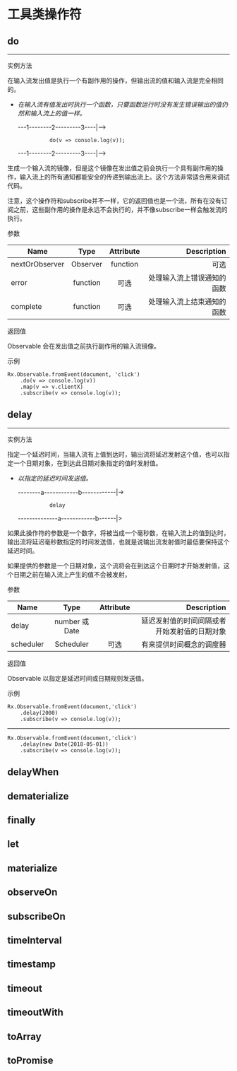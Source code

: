 # 工具类操作符

## do

----
实例方法

在输入流发出值是执行一个有副作用的操作，但输出流的值和输入流是完全相同的。

* <font fact="仿宋">_在输入流有值发出时执行一个函数，只要函数运行时没有发生错误输出的值仍然和输入流上的值一样。_</font>

    ---1--------2---------3----|-->

                do(v => console.log(v));

    ---1--------2---------3----|-->

生成一个输入流的镜像，但是这个镜像在发出值之前会执行一个具有副作用的操作，输入流上的所有通知都能安全的传递到输出流上。这个方法非常适合用来调试代码。

注意，这个操作符和subscribe并不一样，它的返回值也是一个流，所有在没有订阅之前，这些副作用的操作是永远不会执行的，并不像subscribe一样会触发流的执行。

参数

| Name           | Type     | Attribute | Description                |
| -------------- | :------: | :-------: | -------------------------: |
| nextOrObserver | Observer | function  | 可选                       |  |
| error          | function | 可选      | 处理输入流上错误通知的函数 |
| complete       | function | 可选      | 处理输入流上结束通知的函数 |

返回值

Observable 会在发出值之前执行副作用的输入流镜像。

示例

    Rx.Observable.fromEvent(document, 'click')
        .do(v => console.log(v))
        .map(v => v.clientX)
        .subscribe(v => console.log(v));

## delay

----
实例方法

指定一个延迟时间，当输入流有上值到达时，输出流将延迟发射这个值，也可以指定一个日期对象，在到达此日期对象指定的值时发射值。

* <font face="仿宋">_以指定的延迟时间发送值。_</font>

    --------a------------b------------|->

                delay

    --------------a------------b------|>

如果此操作符的参数是一个数字，将被当成一个毫秒数，在输入流上的值到达时，输出流将延迟毫秒数指定的时间发送值，也就是说输出流发射值时最低要保持这个延迟时间。

如果提供的参数是一个日期对象，这个流将会在到达这个日期时才开始发射值，这个日期之前在输入流上产生的值不会被发射。

参数

| Name      | Type           | Attribute | Description                                  |
| --------- | :------------: | :-------: | -------------------------------------------: |
| delay     | number 或 Date |           | 延迟发射值的时间间隔或者开始发射值的日期对象 |
| scheduler | Scheduler      | 可选      | 有来提供时间概念的调度器                     |

返回值

Observable 以指定是延迟时间或日期规则发送值。

示例

    Rx.Observable.fromEvent(document,'click')
        .delay(2000)
        .subscribe(v => console.log(v));
----
    Rx.Observable.fromEvent(document,'click')
        .delay(new Date(2018-05-01))
        .subscribe(v => console.log(v));

## delayWhen

## dematerialize

## finally

## let

## materialize

## observeOn

## subscribeOn

## timeInterval

## timestamp

## timeout

## timeoutWith

## toArray

## toPromise
